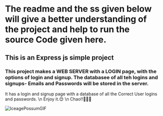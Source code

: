 # The readme and the ss given below will give a better understanding of the project and help to run the source Code given here.
## This is an Express js simple project
### This project makes a **WEB SERVER** with a LOGIN page, with the options of **login** and **signup**. The databasee of all teh logins and signups- Emails and Passwords will be stored in the server.

It has a login and signup page with a database of all the Correct User logins and passwords. \n
Enjoy it.😊 \n
Chao!!👷‍♂️🫡

![IceagePossumGIF](https://github.com/Ukashashere/Login_signup_Ukasha/assets/116743795/1dc10ab2-6ea2-4d88-acc0-6d60cb2ce4df)
